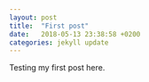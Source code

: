 ```yaml
---
layout: post
title:  "First post"
date:   2018-05-13 23:38:58 +0200
categories: jekyll update
---
```

Testing my first post here.